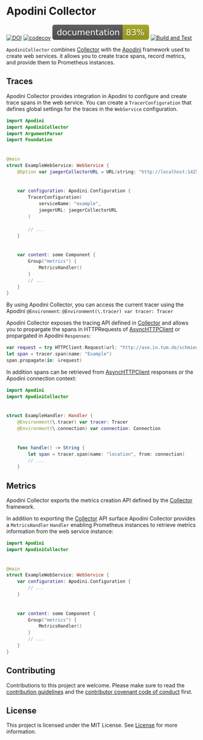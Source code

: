 # Apodini Collector

[![DOI](https://zenodo.org/badge/381725107.svg)](https://zenodo.org/badge/latestdoi/381725107)
[![codecov](https://codecov.io/gh/Apodini/ApodiniCollector/branch/develop/graph/badge.svg?token=HYmeGXzg9V)](https://codecov.io/gh/Apodini/ApodiniCollector)
[![jazzy](https://raw.githubusercontent.com/Apodini/ApodiniCollector/gh-pages/badge.svg)](https://apodini.github.io/ApodiniCollector/)
[![Build and Test](https://github.com/Apodini/ApodiniCollector/actions/workflows/build-and-test.yml/badge.svg)](https://github.com/Apodini/ApodiniCollector/actions/workflows/build-and-test.yml)

`ApodiniCollector` combines [Collector](https://github.com/Apodini/Collector) with the [Apodini](https://github.com/Apodini/Apodini) framework used to create web services. it allows you to create trace spans, record metrics, and provide them to Prometheus instances.

## Traces

Apodini Collector provides integration in Apodini to configure and create trace spans in the web service. You can create a `TracerConfiguration` that defines global settings for the traces in the `WebService` configuration.
```swift
import Apodini
import ApodiniCollector
import ArgumentParser
import Foundation


@main
struct ExampleWebService: WebService {
    @Option var jaegerCollectorURL = URL(string: "http://localhost:14250")! // swiftlint:disable:this force_unwrapping
    
    
    var configuration: Apodini.Configuration {
        TracerConfiguration(
            serviceName: "example",
            jaegerURL: jaegerCollectorURL
        )
        
        // ...
    }

    
    var content: some Component {
        Group("metrics") {
            MetricsHandler()
        }
        // ...
    }
}
```

By using Apodini Collector, you can access the current tracer using the Apodini `@Environment`: `@Environment(\.tracer) var tracer: Tracer`

Apodini Collector exposes the tracing API defined in [Collector](https://github.com/Apodini/Collector) and allows you to propargate the spans in HTTPRequests of [AsyncHTTPClient](https://github.com/AsyncHttpClient/async-http-client/) or propargated in Apodini `Responses`:
```swift
var request = try HTTPClient.Request(url: "http://ase.in.tum.de/schmiedmayer")
let span = tracer.span(name: "Example")
span.propagate(in: &request)
```

In addition spans can be retrieved from [AsyncHTTPClient](https://github.com/AsyncHttpClient/async-http-client/) responses or the Apodini connection context:
```swift
import Apodini
import ApodiniCollector


struct ExampleHandler: Handler {
    @Environment(\.tracer) var tracer: Tracer
    @Environment(\.connection) var connection: Connection
    
    
    func handle() -> String {
        let span = tracer.span(name: "location", from: connection)
        // ...
    }
```



## Metrics

Apodini Collector exports the metrics creation API defined by the [Collector](https://github.com/Apodini/Collector) framework.

In addition to exporting the [Collector](https://github.com/Apodini/Collector) API surface Apodini Collector provides a `MetricsHandler` `Handler` enabling Prometheus instances to retrieve metrics information from the web service instance:
```swift
import Apodini
import ApodiniCollector


@main
struct ExampleWebService: WebService {
    var configuration: Apodini.Configuration {
        // ...
    }

    
    var content: some Component {
        Group("metrics") {
            MetricsHandler()
        }
        // ...
    }
}
```


## Contributing
Contributions to this project are welcome. Please make sure to read the [contribution guidelines](https://github.com/Apodini/.github/blob/main/CONTRIBUTING.md) and the [contributor covenant code of conduct](https://github.com/Apodini/.github/blob/main/CODE_OF_CONDUCT.md) first.

## License
This project is licensed under the MIT License. See [License](https://github.com/Apodini/ApodiniCollector/blob/develop/LICENSE) for more information.
